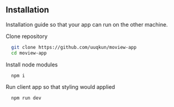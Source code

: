 
## Installation

Installation guide so that your app can run on the other machine.

Clone repository
```bash
  git clone https://github.com/uuqkun/moview-app
  cd moview-app
```

Install node modules 
```bash
  npm i
```

Run client app so that styling would applied
```bash
  npm run dev
```